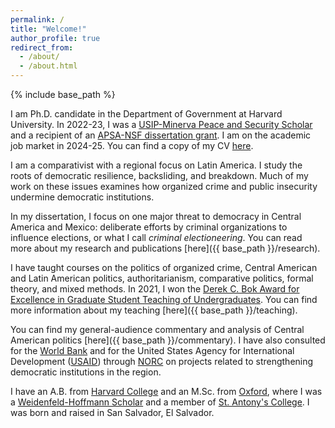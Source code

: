 ```yaml
---
permalink: /
title: "Welcome!"
author_profile: true
redirect_from: 
  - /about/
  - /about.html
---
```


{% include base_path %}

I am Ph.D. candidate in the Department of Government at Harvard University. In 2022-23, I was a <a href="https://www.usip.org/grants-fellowships/fellowships/peace-scholar-fellowship-program" target="_blank">USIP-Minerva Peace and Security Scholar</a> and a recipient of an <a href="https://apsanet.org/programs/doctoral-dissertation-research-improvement-grants/" target="_blank">APSA-NSF dissertation grant</a>. I am on the academic job market in 2024-25. You can find a copy of my CV <a href="{{ base_path }}/files/mms_cv.pdf" target="_blank">here</a>.

I am a comparativist with a regional focus on Latin America. I study the roots of democratic resilience, backsliding, and breakdown. Much of my work on these issues examines how organized crime and public insecurity undermine democratic institutions. 

In my dissertation, I focus on one major threat to democracy in Central America and Mexico: deliberate efforts by criminal organizations to influence elections, or what I call *criminal electioneering*. You can read more about my research and publications [here]({{ base_path }}/research). 

I have taught courses on the politics of organized crime, Central American and Latin American politics, authoritarianism, comparative politics, formal theory, and mixed methods. In 2021, I won the <a href="https://gsas.harvard.edu/news/manuel-melendez-sanchez-2021-derek-c-bok-award-citation." target="_blank">Derek C. Bok Award for Excellence in Graduate Student Teaching of Undergraduates</a>. You can find more information about my teaching [here]({{ base_path }}/teaching). 

You can find my general-audience commentary and analysis of Central American politics [here]({{ base_path }}/commentary). I have also consulted for the <a href="https://www.worldbank.org/en/home" target="_blank">World Bank</a> and for the United States Agency for International Development (<a href="https://www.usaid.gov/" target="_blank">USAID</a>) through <a href="https://www.norc.org/" target="_blank">NORC</a> on projects related to strengthening democratic institutions in the region.

I have an A.B. from <a href="https://college.harvard.edu/" target="_blank">Harvard College</a> and an M.Sc. from <a href="https://www.politics.ox.ac.uk/" target="_blank">Oxford</a>, where I was a <a href="http://whtrust.org/" target="_blank">Weidenfeld-Hoffmann Scholar</a> and a member of <a href="https://www.sant.ox.ac.uk/" target="_blank">St. Antony's College</a>. I was born and raised in San Salvador, El Salvador. 





